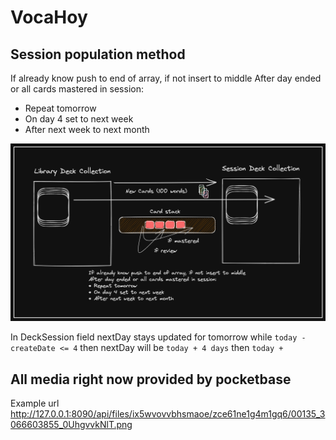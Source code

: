 # VocaHoy

## Session population method

If already know push to end of array, if not insert to middle
After day ended or all cards mastered in session:

- Repeat tomorrow
- On day 4 set to next week
- After next week to next month

![Alt text](readme_pic.png?raw=true "Title")

In DeckSession field nextDay stays updated for tomorrow
while `today - createDate <= 4` then nextDay will be `today + 4 days` then `today + `


## All media right now provided by pocketbase

Example url
<http://127.0.0.1:8090/api/files/ix5wvovvbhsmaoe/zce61ne1g4m1gq6/00135_3066603855_0UhgvvkNlT.png>
